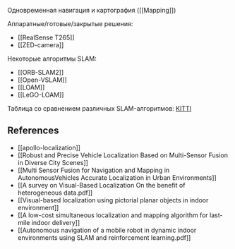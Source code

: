 Одновременная навигация и картография ([[Mapping]])

Аппаратные/готовые/закрытые решения:
- [[RealSense T265]]
- [[ZED-camera]]

Некоторые алгоритмы SLAM:
- [[ORB-SLAM2]]
- [[Open-VSLAM]]
- [[LOAM]]
- [[LeGO-LOAM]]

Таблица со сравнением различных SLAM-алгоритмов: [KITTI](http://www.cvlibs.net/datasets/kitti/eval_odometry.php)

## References
- [[apollo-localization]]
- [[Robust and Precise Vehicle Localization Based on Multi-Sensor Fusion in Diverse City Scenes]]
- [[Multi Sensor Fusion for Navigation and Mapping in AutonomousVehicles Accurate Localization in Urban Environments]]
- [[A survey on Visual-Based Localization On the benefit of heterogeneous data.pdf]]
- [[Visual-based localization using pictorial planar objects in indoor environment]]
- [[A low-cost simultaneous localization and mapping algorithm for last-mile indoor delivery]]
- [[Autonomous navigation of a mobile robot in dynamic indoor environments using SLAM and reinforcement learning.pdf]]